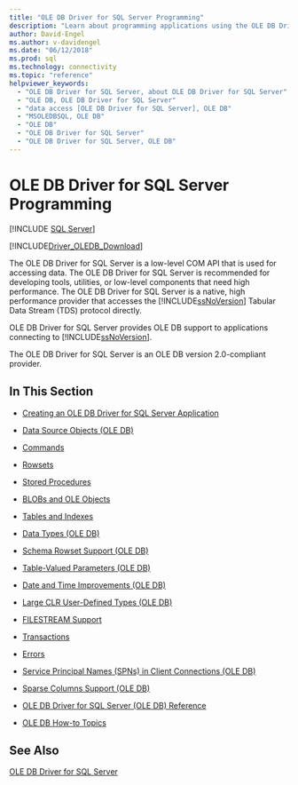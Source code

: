 ```yaml
---
title: "OLE DB Driver for SQL Server Programming"
description: "Learn about programming applications using the OLE DB Driver for SQL Server, which implements the OLE DB API to enable applications to connect to the database."
author: David-Engel
ms.author: v-davidengel
ms.date: "06/12/2018"
ms.prod: sql
ms.technology: connectivity
ms.topic: "reference"
helpviewer_keywords:
  - "OLE DB Driver for SQL Server, about OLE DB Driver for SQL Server"
  - "OLE DB, OLE DB Driver for SQL Server"
  - "data access [OLE DB Driver for SQL Server], OLE DB"
  - "MSOLEDBSQL, OLE DB"
  - "OLE DB"
  - "OLE DB Driver for SQL Server"
  - "OLE DB Driver for SQL Server, OLE DB"
---
```

# OLE DB Driver for SQL Server Programming
[!INCLUDE [SQL Server](../../../includes/applies-to-version/sql-asdb-asdbmi-asa-pdw.md)]

[!INCLUDE[Driver_OLEDB_Download](../../../includes/driver_oledb_download.md)]

  The OLE DB Driver for SQL Server is a low-level COM API that is used for accessing data. The OLE DB Driver for SQL Server is recommended for developing tools, utilities, or low-level components that need high performance. The OLE DB Driver for SQL Server is a native, high performance provider that accesses the [!INCLUDE[ssNoVersion](../../../includes/ssnoversion-md.md)] Tabular Data Stream (TDS) protocol directly.  
  
 OLE DB Driver for SQL Server provides OLE DB support to applications connecting to [!INCLUDE[ssNoVersion](../../../includes/ssnoversion-md.md)].  
  
 The OLE DB Driver for SQL Server is an OLE DB version 2.0-compliant provider.  
  
## In This Section  
  
-   [Creating an OLE DB Driver for SQL Server Application](../../oledb/ole-db-driver/creating-a-oledb-driver-for-sql-server-application.md)  
  
-   [Data Source Objects &#40;OLE DB&#41;](../../oledb/ole-db-data-source-objects/data-source-objects-ole-db.md)  
  
-   [Commands](../../oledb/ole-db-commands/commands.md)  
  
-   [Rowsets](../../oledb/ole-db-rowsets/rowsets.md)  
  
-   [Stored Procedures](../../oledb/ole-db/stored-procedures.md)  
  
-   [BLOBs and OLE Objects](../../oledb/ole-db-blobs/blobs-and-ole-objects.md)  
  
-   [Tables and Indexes](../../oledb/ole-db-tables-indexes/tables-and-indexes.md)  
  
-   [Data Types &#40;OLE DB&#41;](../../oledb/ole-db-data-types/data-types-ole-db.md)  
  
-   [Schema Rowset Support &#40;OLE DB&#41;](../../oledb/ole-db/schema-rowset-support-ole-db.md)  
  
-   [Table-Valued Parameters &#40;OLE DB&#41;](../../oledb/ole-db-table-valued-parameters/table-valued-parameters-ole-db.md)  
  
-   [Date and Time Improvements &#40;OLE DB&#41;](../../oledb/ole-db-date-time/date-and-time-improvements-ole-db.md)  
  
-   [Large CLR User-Defined Types &#40;OLE DB&#41;](../../oledb/ole-db/large-clr-user-defined-types-ole-db.md)  
  
-   [FILESTREAM Support](../../oledb/features/filestream-support.md)  
  
-   [Transactions](../../oledb/ole-db-transactions/transactions.md)  
  
-   [Errors](../../oledb/ole-db-errors/errors.md)  
  
-   [Service Principal Names &#40;SPNs&#41; in Client Connections &#40;OLE DB&#41;](../../oledb/ole-db/service-principal-names-spns-in-client-connections-ole-db.md)  
  
-   [Sparse Columns Support &#40;OLE DB&#41;](../../oledb/ole-db/sparse-columns-support-ole-db.md)  
  
-   [OLE DB Driver for SQL Server &#40;OLE DB&#41; Reference](../../oledb/ole-db-interfaces/oledb-driver-for-sql-server-ole-db-interfaces.md)  
  
-   [OLE DB How-to Topics](../../oledb/ole-db-how-to/ole-db-how-to-topics.md)  
  
## See Also  
 [OLE DB Driver for SQL Server](../../oledb/oledb-driver-for-sql-server.md)  
  
  
